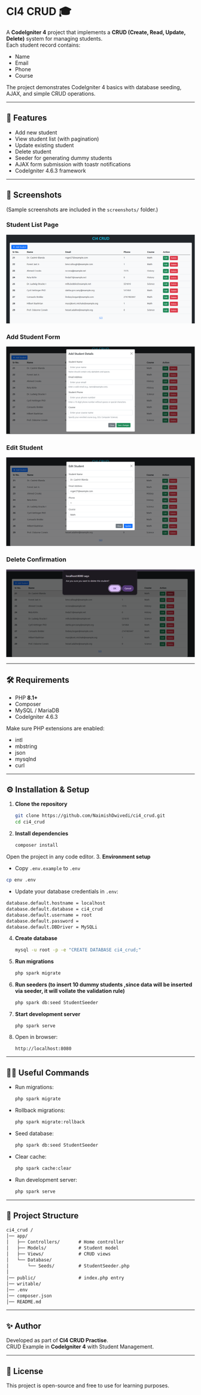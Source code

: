 # CI4 CRUD 🎓

A **CodeIgniter 4** project that implements a **CRUD (Create, Read, Update, Delete)** system for managing students.  
Each student record contains:

- Name
- Email
- Phone
- Course

The project demonstrates CodeIgniter 4 basics with database seeding, AJAX, and simple CRUD operations.

---

## 🚀 Features

- Add new student
- View student list (with pagination)
- Update existing student
- Delete student
- Seeder for generating dummy students
- AJAX form submission with toastr notifications
- CodeIgniter 4.6.3 framework

---

## 📸 Screenshots

(Sample screenshots are included in the `screenshots/` folder.)



### Student List Page
![Student List](screenshots/student-list.png)

### Add Student Form
![Add Student](screenshots/add-student.png)

### Edit Student
![Edit Student](screenshots/edit-student.png)

### Delete Confirmation
![Delete Confirmation](screenshots/delete-student.png)


---

## 🛠️ Requirements

- PHP **8.1+**
- Composer
- MySQL / MariaDB
- CodeIgniter 4.6.3

Make sure PHP extensions are enabled:

- intl
- mbstring
- json
- mysqlnd
- curl

---

## ⚙️ Installation & Setup

1. **Clone the repository**

   ```bash
   git clone https://github.com/NaimishDwivedi/ci4_crud.git
   cd ci4_crud
   ```

2. **Install dependencies**

   ```bash
   composer install
   ```
Open the project in any code editor.
3. **Environment setup**

   - Copy `.env.example` to `.env`

   ```bash
   cp env .env
   ```

   - Update your database credentials in `.env`:

   ```dotenv
   database.default.hostname = localhost
   database.default.database = ci4_crud
   database.default.username = root
   database.default.password =
   database.default.DBDriver = MySQLi
   ```

4. **Create database**

   ```bash
   mysql -u root -p -e "CREATE DATABASE ci4_crud;"
   ```

5. **Run migrations**

   ```bash
   php spark migrate
   ```

6. **Run seeders (to insert 10 dummy students ,since data will be inserted via seeder, it will voilate the validation rule)**

   ```bash
   php spark db:seed StudentSeeder
   ```

7. **Start development server**

   ```bash
   php spark serve
   ```

8. Open in browser:
   ```
   http://localhost:8080
   ```

---

## 🧑‍💻 Useful Commands

- Run migrations:

  ```bash
  php spark migrate
  ```

- Rollback migrations:

  ```bash
  php spark migrate:rollback
  ```

- Seed database:

  ```bash
  php spark db:seed StudentSeeder
  ```

- Clear cache:

  ```bash
  php spark cache:clear
  ```

- Run development server:
  ```bash
  php spark serve
  ```

---

## 📂 Project Structure

```
ci4_crud /
│── app/
│   ├── Controllers/       # Home controller
│   ├── Models/            # Student model
│   ├── Views/             # CRUD views
│   └── Database/
│       └── Seeds/         # StudentSeeder.php
│
│── public/                # index.php entry
│── writable/
│── .env
│── composer.json
│── README.md
```

---

## ✨ Author

Developed as part of **CI4 CRUD Practise**.  
CRUD Example in **CodeIgniter 4** with Student Management.

---

## 📜 License

This project is open-source and free to use for learning purposes.

